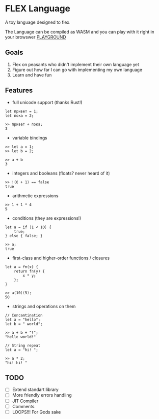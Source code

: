 # FLEX Language

A toy language designed to flex.

The Language can be compiled as WASM and you can play with it right in your browswer
[PLAYGROUND](https://tapo4eg3d.github.io/flexlanguage-playground/)

## Goals

1. Flex on peasants who didn't implement their own language yet
2. Figure out how far I can go with implementing my own language
3. Learn and have fun

## Features
- full unicode support (thanks Rust!)
```
let привет = 1;
let пока = 2;

>> привет + пока;
3
```

- variable bindings
```
>> let a = 1;
>> let b = 2;

>> a + b
3
```
- integers and booleans (floats? never heard of it)
```
>> !(0 + 1) == false
true
```
- arithmetic expressions
```
>> 1 + 1 * 4
5
```
- conditions (they are expressions!)
```
let a = if (1 < 10) {
    true;
} else { false; }

>> a;
true
```
- first-class and higher-order functions / closures
```
let a = fn(x) {
    return fn(y) {
        x * y;
    };
}

>> a(10)(5);
50
```
- strings and operations on them
```
// Concantination
let a = "hello";
let b = " world";

>> a + b + "!";
"hello world!"

// String repeat
let a = "hi! ";

>> a * 2;
"hi! hi! "
```


## TODO

- [ ] Extend standart library
- [ ] More friendly errors handling
- [ ] JIT Compiler
- [ ] Comments
- [ ] LOOPS!!! For Gods sake
